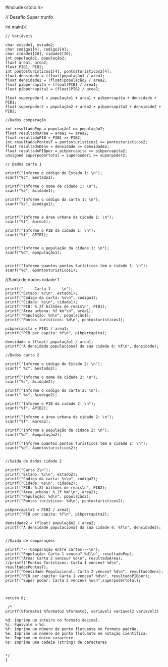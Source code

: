 #include<stdio.h>

// Desafio Super trunfo

int main(){

    // Variáveis
    
    char estado1, estado2;
    char codigo1[4], codigo2[4]; 
    char cidade1[20], cidade2[20];
    int população1, população2; 
    float area1, area2;
    float PIB1, PIB2;
    int pontosturisticos1[4], pontosturisticos2[4];     
    float densidade = (float)população1 / area1;
    float densidade2 = (float)população2 / area2;
    float pibpercapita = (float)PIB1 / area1;
    float pibpercapita2 = (float)PIB2 / area2;

    float superpoder1 = população1 + area1 + pibpercapita + densidade + PIB1;
    float superpoder2 = população2 + area2 + pibpercapita2 + densidade2 + PIB2;
    
    //Dados comparação
    
    int resultadoPop = população1 >= população2;
    float resultadoArea = area1 >= area2;
    float resultadoPIB = PIB1 >= PIB2;
    int resultadosPontosT = pontosturisticos1 >= pontosturisticos2;
    float resultadoDens = densidade >= densidade2;
    float resultadoPIBper = pibpercapita >= pibpercapita2;
    unsigned superpodertotal = superpoder1 >= superpoder2;

    // Dados carta 1

    printf("Informe o código do Estado 1: \n");
    scanf("%c", &estado1);
    
    printf("Informe o nome da cidade 1: \n");
    scanf("%s", &cidade1);
    
    printf("Informe o código da carta 1: \n");
    scanf("%s", &codigo1);
    
    
    printf("Informe a área urbana da cidade 1: \n");
    scanf("%f", &area1);

    printf("Informe o PIB da cidade 1: \n");
    scanf("%f", &PIB1);

    
    printf("Informe a população da cidade 1: \n");
    scanf("%d", &população1);

    
    printf("Informe quantos pontos turísticos tem a cidade 1: \n");
    scanf("%d", &pontosturisticos1);

    
//Saída de dados cidade 1
    
    printf("-----Carta 1-----\n");
    printf("Estado: %c\n", estado1);
    printf("Código da carta: %s\n", codigo1);
    printf("Cidade: %s\n", cidade1);
    printf("PIB: %.2f bilhões de reais\n", PIB1);
    printf("Área urbana: %f km²\n", area1);
    printf("População: %d\n", população1);
    printf("Pontos turísticos: %d\n", pontosturisticos1);

    pibpercapita = PIB1 / area1;
    printf("PIB per capita: %f\n", pibpercapita);

    densidade = (float) população1 / area1;
    printf("A densidade populacional da sua cidade é: %f\n", densidade);

    //Dados carta 2

    printf("Informe o código do Estado 2: \n");
    scanf(" %c", &estado2);

    printf("Informe o nome da cidade 2: \n");
    scanf("%s", &cidade2);

    printf("Informe o código da carta 2: \n");
    scanf(" %s", &codigo2);

    printf("Informe o PIB da cidade 2: \n");
    scanf("%f", &PIB2);

    printf("Informe a área urbana da cidade 2: \n");
    scanf("%f", &area2);

    printf("Informe a população da cidade 2: \n");
    scanf("%d", &população2);

    printf("Informe quantos pontos turísticos tem a cidade 2: \n");
    scanf("%d", &pontosturisticos2);


    //Saída de dados cidade 2
    
    printf("Carta 2\n");
    printf("Estado: %c\n", estado2);
    printf("Código da carta: %s\n", codigo2);
    printf("Cidade: %s\n", cidade2);
    printf("PIB: %.2f bilhões de reais\n", PIB2);
    printf("Área urbana: %.2f km²\n", area2);
    printf("População: %d\n", população2);
    printf("Pontos turísticos: %d\n", pontosturisticos2);

    pibpercapita2 = PIB2 / area2;
    printf("PIB per capita: %f\n", pibpercapita2);

    densidade2 = (float) população2 / area2;
    printf("A densidade populacional da sua cidade é: %f\n", densidade2);
   

    //Saida de comparações

    printf("---Comparação entre cartas---\n");
    printf("População: Carta 1 venceu? %d1\n", resultadoPop);
    printf("Área: Carta 2 venceu? %d\n", resultadoArea);
    //printf("Pontos Turísticos: Carta 1 venceu? %d\n", resultadosPontosT);
    printf("Densidade Populacional: Carta 2 venceu? %d\n", resultadoDens);
    printf("PIB per capita: Carta 1 venceu? %d\n", resultadoPIBper);
    printf("Super poder: Carta 2 venceu? %u\n",superpodertotal);

    

    return 0;

     /*
    printf(%formato1 %formato2 %formato3, variavel1 variavel2 variavel3)

    %d: Imprime um inteiro no formato decimal.
    %i: Equivale a %d.
    %f: Imprime um número de ponto flutuante no formato padrão.
    %e: Imprime um número de ponto flutuante em notação científica.
    %c: Imprime um único caractere.
    %s: Imprime uma cadeia (string) de caracteres


    */
    }
